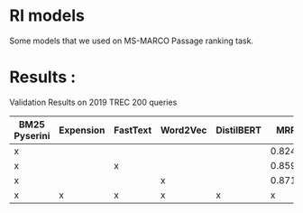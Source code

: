 # RI models
Some models that we used on MS-MARCO Passage ranking task.

# Results :
Validation Results on 2019 TREC 200 queries

BM25 Pyserini | Expension | FastText | Word2Vec | DistilBERT | MRR | NDCG@1000 | NDCG@10 | MAP
------------ | ------------- | ------------- | ------------- | ------------- | ------------- | ------------- | ------------- | -------------
x |  |  |  |  | 0.8245 | 0.6067 | 0.5058 | 0.3773
x |  | x |  |  | 0.8593 | 0.6107 | 0.5188 | 0.3804
x |  |  | x |  | 0.8717 | 0.6116 | 0.5217 | 0.3787
x | x | x | x | x | x | x | x
